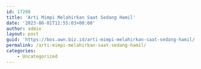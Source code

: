 ```yaml
---
id: 17208
title: 'Arti Mimpi Melahirkan Saat Sedang Hamil'
date: '2023-06-01T11:55:03+00:00'
author: admin
layout: post
guid: 'https://bos.awn.biz.id/arti-mimpi-melahirkan-saat-sedang-hamil/'
permalink: /arti-mimpi-melahirkan-saat-sedang-hamil/
categories:
    - Uncategorized
---
```


